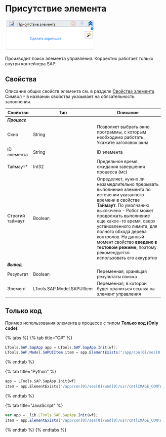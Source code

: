 # Присутствие элемента

![](<../../../.gitbook/assets/image (290).png>)

Производит поиск элемента управления. Корректно работает только внутри контейнера SAP.

## Свойства
Описание общих свойств элемента см. в разделе [Свойства элемента](https://docs.primo-rpa.ru/primo-rpa/primo-studio/process/elements#svoistva-elementa).\
Символ `*` в названии свойства указывает на обязательность заполнения.

| Свойство    | Тип                        | Описание                                             |
| ----------- | -------------------------- | ---------------------------------------------------- |
| ***Процесс*** | | |
| Окно        | String                     | Позволяет выбрать окно программы, с которым необходимо работать. Укажите заголовок окна |
| ID элемента | String                     | ID элемента                                          |
| Таймаут\*   | Int32                      | Предельное время ожидания завершения процесса (мс)   |
| Строгий таймаут | Boolean                | Определяет, нужно ли незамедлительно прерывать выполнение элемента по истечении указанного времени в свойстве **Таймаут**. По умолчанию выключено - Робот может продолжать выполнение еще какое-то время, сверх установленного лимита, для полного обхода дерева контролов. На данный момент свойство **введено в тестовом режиме**, поэтому рекомендуется использовать его аккуратно |
| ***Вывод*** | | |
| Результат   | Boolean                    | Переменная, хранящая результаты поиска               |
| Элемент     | LTools.SAP.Model.SAPUIItem | Переменная, в которой будет храниться ссылка на элемент управления |



## Только код
Пример использования элемента в процессе с типом **Только код (Only code)**:

{% tabs %}
{% tab title="C#" %}
```csharp
LTools.SAP.SapApp app = LTools.SAP.SapApp.Init(wf);
LTools.SAP.Model.SAPUIItem item = app.ElementExists("/app/con[0]/ses[0]/wnd[0]/usr/cntlIMAGE_CONTAINER/shellcont/shell/shellcont[0]/shell");
```
{% endtab %}

{% tab title="Python" %}
```python
app = LTools.SAP.SapApp.Init(wf)
item = app.ElementExists("/app/con[0]/ses[0]/wnd[0]/usr/cntlIMAGE_CONTAINER/shellcont/shell/shellcont[0]/shell")
```
{% endtab %}

{% tab title="JavaScript" %}
```javascript
var app = _lib.LTools.SAP.SapApp.Init(wf);
item = app.ElementExists("/app/con[0]/ses[0]/wnd[0]/usr/cntlIMAGE_CONTAINER/shellcont/shell/shellcont[0]/shell");
```
{% endtab %}
{% endtabs %}
